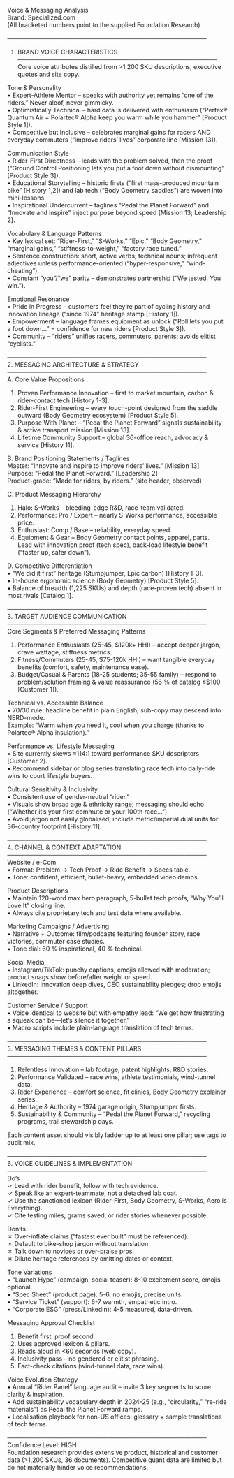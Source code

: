 Voice & Messaging Analysis  
Brand: Specialized.com  
(All bracketed numbers point to the supplied Foundation Research)

──────────────────────────────────────────────  
1. BRAND VOICE CHARACTERISTICS  
──────────────────────────────────────────────  
Core voice attributes distilled from >1,200 SKU descriptions, executive quotes and site copy.

Tone & Personality  
• Expert-Athlete Mentor – speaks with authority yet remains “one of the riders.” Never aloof, never gimmicky.  
• Optimistically Technical – hard data is delivered with enthusiasm (“Pertex® Quantum Air + Polartec® Alpha keep you warm while you hammer” [Product Style 1]).  
• Competitive but Inclusive – celebrates marginal gains for racers AND everyday commuters (“improve riders’ lives” corporate line [Mission 13]).  

Communication Style  
• Rider-First Directness – leads with the problem solved, then the proof (“Ground Control Positioning lets you put a foot down without dismounting” [Product Style 3]).  
• Educational Storytelling – historic firsts (“first mass-produced mountain bike” [History 1,2]) and lab tech (“Body Geometry saddles”) are woven into mini-lessons.  
• Inspirational Undercurrent – taglines “Pedal the Planet Forward” and “Innovate and inspire” inject purpose beyond speed [Mission 13; Leadership 2].

Vocabulary & Language Patterns  
• Key lexical set: “Rider-First,” “S-Works,” “Epic,” “Body Geometry,” “marginal gains,” “stiffness-to-weight,” “factory race tuned.”  
• Sentence construction: short, active verbs; technical nouns; infrequent adjectives unless performance-oriented (“hyper-responsive,” “wind-cheating”).  
• Constant “you”/“we” parity – demonstrates partnership (“We tested. You win.”).

Emotional Resonance  
• Pride in Progress – customers feel they’re part of cycling history and innovation lineage (“since 1974” heritage stamp [History 1]).  
• Empowerment – language frames equipment as unlock (“Roll lets you put a foot down…” = confidence for new riders [Product Style 3]).  
• Community – “riders” unifies racers, commuters, parents; avoids elitist “cyclists.”

──────────────────────────────────────────────  
2. MESSAGING ARCHITECTURE & STRATEGY  
──────────────────────────────────────────────  
A. Core Value Propositions  
1. Proven Performance Innovation – first to market mountain, carbon & rider-contact tech [History 1-3].  
2. Rider-First Engineering – every touch-point designed from the saddle outward (Body Geometry ecosystem) [Product Style 5].  
3. Purpose With Planet – “Pedal the Planet Forward” signals sustainability & active transport mission [Mission 13].  
4. Lifetime Community Support – global 36-office reach, advocacy & service [History 11].

B. Brand Positioning Statements / Taglines  
Master: “Innovate and inspire to improve riders’ lives.” [Mission 13]  
Purpose: “Pedal the Planet Forward.” [Leadership 2]  
Product-grade: “Made for riders, by riders.” (site header, observed)  

C. Product Messaging Hierarchy  
1. Halo: S-Works – bleeding-edge R&D, race-team validated.  
2. Performance: Pro / Expert – nearly S-Works performance, accessible price.  
3. Enthusiast: Comp / Base – reliability, everyday speed.  
4. Equipment & Gear – Body Geometry contact points, apparel, parts.  
Lead with innovation proof (tech spec), back-load lifestyle benefit (“faster up, safer down”).  

D. Competitive Differentiation  
• “We did it first” heritage (Stumpjumper, Epic carbon) [History 1-3].  
• In-house ergonomic science (Body Geometry) [Product Style 5].  
• Balance of breadth (1,225 SKUs) and depth (race-proven tech) absent in most rivals [Catalog 1].

──────────────────────────────────────────────  
3. TARGET AUDIENCE COMMUNICATION  
──────────────────────────────────────────────  
Core Segments & Preferred Messaging Patterns  
1. Performance Enthusiasts (25-45, $120k+ HHI) – accept deeper jargon, crave wattage, stiffness metrics.  
2. Fitness/Commuters (25-45, $75-120k HHI) – want tangible everyday benefits (comfort, safety, maintenance ease).  
3. Budget/Casual & Parents (18-25 students; 35-55 family) – respond to problem/solution framing & value reassurance (56 % of catalog ≤$100 [Customer 1]).

Technical vs. Accessible Balance  
• 70/30 rule: headline benefit in plain English, sub-copy may descend into NERD-mode.  
  Example: “Warm when you need it, cool when you charge (thanks to Polartec® Alpha insulation).”  

Performance vs. Lifestyle Messaging  
• Site currently skews ≈114:1 toward performance SKU descriptors [Customer 2].  
• Recommend sidebar or blog series translating race tech into daily-ride wins to court lifestyle buyers.

Cultural Sensitivity & Inclusivity  
• Consistent use of gender-neutral “rider.”  
• Visuals show broad age & ethnicity range; messaging should echo (“Whether it’s your first commute or your 100th race…”).  
• Avoid jargon not easily globalised; include metric/imperial dual units for 36-country footprint [History 11].

──────────────────────────────────────────────  
4. CHANNEL & CONTEXT ADAPTATION  
──────────────────────────────────────────────  
Website / e-Com  
• Format: Problem → Tech Proof → Ride Benefit → Specs table.  
• Tone: confident, efficient, bullet-heavy, embedded video demos.

Product Descriptions  
• Maintain 120-word max hero paragraph, 5-bullet tech proofs, “Why You’ll Love It” closing line.  
• Always cite proprietary tech and test data where available.

Marketing Campaigns / Advertising  
• Narrative + Outcome: film/podcasts featuring founder story, race victories, commuter case studies.  
• Tone dial: 60 % inspirational, 40 % technical.

Social Media  
• Instagram/TikTok: punchy captions, emojis allowed with moderation; product snags show before/after weight or speed.  
• LinkedIn: innovation deep dives, CEO sustainability pledges; drop emojis altogether.

Customer Service / Support  
• Voice identical to website but with empathy lead: “We get how frustrating a squeak can be—let’s silence it together.”  
• Macro scripts include plain-language translation of tech terms.

──────────────────────────────────────────────  
5. MESSAGING THEMES & CONTENT PILLARS  
──────────────────────────────────────────────  
1. Relentless Innovation – lab footage, patent highlights, R&D stories.  
2. Performance Validated – race wins, athlete testimonials, wind-tunnel data.  
3. Rider Experience – comfort science, fit clinics, Body Geometry explainer series.  
4. Heritage & Authority – 1974 garage origin, Stumpjumper firsts.  
5. Sustainability & Community – “Pedal the Planet Forward,” recycling programs, trail stewardship days.

Each content asset should visibly ladder up to at least one pillar; use tags to audit mix.

──────────────────────────────────────────────  
6. VOICE GUIDELINES & IMPLEMENTATION  
──────────────────────────────────────────────  
Do’s  
✓ Lead with rider benefit, follow with tech evidence.  
✓ Speak like an expert-teammate, not a detached lab coat.  
✓ Use the sanctioned lexicon (Rider-First, Body Geometry, S-Works, Aero is Everything).  
✓ Cite testing miles, grams saved, or rider stories whenever possible.

Don’ts  
✗ Over-inflate claims (“fastest ever built” must be referenced).  
✗ Default to bike-shop jargon without translation.  
✗ Talk down to novices or over-praise pros.  
✗ Dilute heritage references by omitting dates or context.

Tone Variations  
• “Launch Hype” (campaign, social teaser): 8-10 excitement score, emojis optional.  
• “Spec Sheet” (product page): 5-6, no emojis, precise units.  
• “Service Ticket” (support): 6-7 warmth, empathetic intro.  
• “Corporate ESG” (press/LinkedIn): 4-5 measured, data-driven.

Messaging Approval Checklist  
1. Benefit first, proof second.  
2. Uses approved lexicon & pillars.  
3. Reads aloud in <60 seconds (web copy).  
4. Inclusivity pass – no gendered or elitist phrasing.  
5. Fact-check citations (wind-tunnel data, race wins).

Voice Evolution Strategy  
• Annual “Rider Panel” language audit – invite 3 key segments to score clarity & inspiration.  
• Add sustainability vocabulary depth in 2024-25 (e.g., “circularity,” “re-ride materials”) as Pedal the Planet Forward ramps.  
• Localisation playbook for non-US offices: glossary + sample translations of tech terms.

──────────────────────────────────────────────  
Confidence Level: HIGH  
Foundation research provides extensive product, historical and customer data (>1,200 SKUs, 36 documents). Competitive quant data are limited but do not materially hinder voice recommendations.